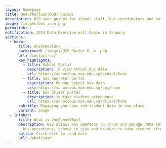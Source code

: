 ```yaml
---
layout: homepage
title: OneSchoolBus(OSB) Guides
description: OSB user guides for school staff, bus coordinators and bus drivers.
image: /images/bus icon.png
permalink: /
notification: 2024 Data Exercise will begin in January.
sections:
  - hero:
      title: OneSchoolBus
      background: /images/OSB_Poster_6__4_.png
      url: /contact-us/
      key_highlights:
        - title: School Portal
          description: To view school bus data
          url: https://schoolbus.moe.edu.sg/school/home
        - title: bus operator portal
          description: Manage school bus data
          url: https://schoolbus.moe.edu.sg/ops/home
        - title: bus driver portal
          description: to take student attendance
          url: https://schoolbus.moe.edu.sg/driver/home
      subtitle: Managing your bus and student data in one place.
      variant: image
  - infobar:
      title: What is OneSchoolBus?
      description: OSB allows bus operator to input and manage data relating to school
        bus operations, school to view and drivers to take student attendance.
      button: Click here to read more
      url: /whatisosb
---
```

